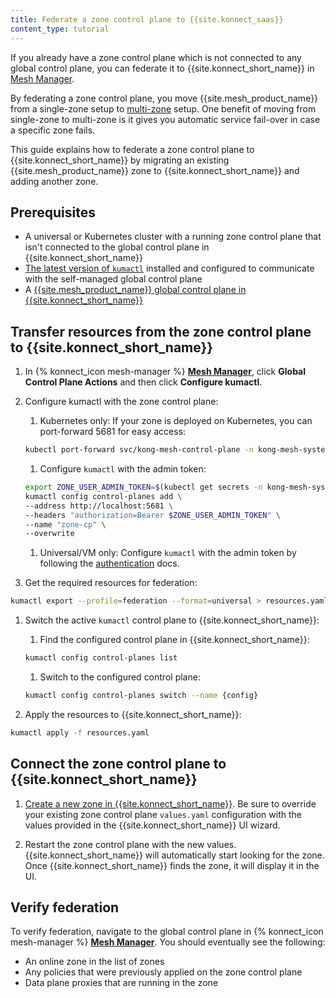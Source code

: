 ```yaml
---
title: Federate a zone control plane to {{site.konnect_saas}}
content_type: tutorial
---
```


If you already have a zone control plane which is not connected to any global control plane, you can federate it to {{site.konnect_short_name}} in [Mesh Manager](/konnect/mesh-manager/). 

By federating a zone control plane, you move {{site.mesh_product_name}} from a single-zone setup to [multi-zone](/mesh/latest/production/deployment/multi-zone/) setup. One benefit of moving from single-zone to multi-zone is it gives you automatic service fail-over in case a specific zone fails.

This guide explains how to federate a zone control plane to {{site.konnect_short_name}} by migrating an existing {{site.mesh_product_name}} zone to {{site.konnect_short_name}} and adding another zone.

## Prerequisites

* A universal or Kubernetes cluster with a running zone control plane that isn't connected to the global control plane in {{site.konnect_short_name}}
* [The latest version of `kumactl`](/mesh/latest/production/install-kumactl/) installed and configured to communicate with the self-managed global control plane
* A [{{site.mesh_product_name}} global control plane in {{site.konnect_short_name}}](/konnect/mesh-manager/service-mesh/#create-a-zone-in-the-global-control-plane)

## Transfer resources from the zone control plane to {{site.konnect_short_name}}

1. In {% konnect_icon mesh-manager %} [**Mesh Manager**](https://cloud.konghq.com/mesh-manager), click **Global Control Plane Actions** and then click **Configure kumactl**.

1. Configure kumactl with the zone control plane:

    1. Kubernetes only: If your zone is deployed on Kubernetes, you can port-forward 5681 for easy access:
      ```sh
      kubectl port-forward svc/kong-mesh-control-plane -n kong-mesh-system 5681
      ```

    1. Configure `kumactl` with the admin token:
      ```sh
      export ZONE_USER_ADMIN_TOKEN=$(kubectl get secrets -n kong-mesh-system admin-user-token -ojson | jq -r .data.value | base64 -d)
      kumactl config control-planes add \
      --address http://localhost:5681 \
      --headers "authorization=Bearer $ZONE_USER_ADMIN_TOKEN" \
      --name "zone-cp" \
      --overwrite  
      ```

    1. Universal/VM only: Configure `kumactl` with the admin token by following the [authentication](/mesh/latest/production/secure-deployment/api-server-auth/#admin-user-token) docs.

1. Get the required resources for federation:
  ```bash
  kumactl export --profile=federation --format=universal > resources.yaml
  ```

1. Switch the active `kumactl` control plane to {{site.konnect_short_name}}:
  
    1. Find the configured control plane in {{site.konnect_short_name}}:
      ```bash
      kumactl config control-planes list
      ```
    1. Switch to the configured control plane:
      ```bash
      kumactl config control-planes switch --name {config}
      ```

1. Apply the resources to  {{site.konnect_short_name}}:
  ```bash
  kumactl apply -f resources.yaml
  ```

## Connect the zone control plane to {{site.konnect_short_name}}

1. [Create a new zone in {{site.konnect_short_name}}](/konnect/mesh-manager/service-mesh/#create-a-zone-in-the-global-control-plane). 
  Be sure to override your existing zone control plane `values.yaml` configuration with the values provided in the {{site.konnect_short_name}} UI wizard.

1. Restart the zone control plane with the new values. {{site.konnect_short_name}} will automatically start looking for the zone. Once {{site.konnect_short_name}} finds the zone, it will display it in the UI.

## Verify federation

To verify federation, navigate to the global control plane in {% konnect_icon mesh-manager %} [**Mesh Manager**](https://cloud.konghq.com/mesh-manager). You should eventually see the following:
* An online zone in the list of zones
* Any policies that were previously applied on the zone control plane
* Data plane proxies that are running in the zone
